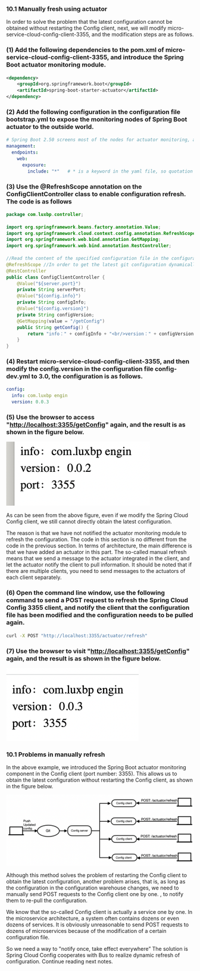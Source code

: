 ### 10.1 Manually fresh using actuator

In order to solve the problem that the latest configuration cannot be obtained without restarting the Config client, next, we will modify micro-service-cloud-config-client-3355, and the modification steps are as follows.

### (1) Add the following dependencies to the pom.xml of micro-service-cloud-config-client-3355, and introduce the Spring Boot actuator monitoring module.

```xml
<dependency>
    <groupId>org.springframework.boot</groupId>
    <artifactId>spring-boot-starter-actuator</artifactId>
</dependency>
```

### (2) Add the following configuration in the configuration file bootstrap.yml to expose the monitoring nodes of Spring Boot actuator to the outside world.

```yaml
# Spring Boot 2.50 screens most of the nodes for actuator monitoring, and only exposes the health node. The configuration (*) in this section is to enable all nodes
management:
  endpoints:
    web:
      exposure:
        include: "*"   # * is a keyword in the yaml file, so quotation marks are required
```

### (3) Use the @RefreshScope annotation on the ConfigClientController class to enable configuration refresh. The code is as follows

```java
package com.luxbp.controller;

import org.springframework.beans.factory.annotation.Value;
import org.springframework.cloud.context.config.annotation.RefreshScope;
import org.springframework.web.bind.annotation.GetMapping;
import org.springframework.web.bind.annotation.RestController;

//Read the content of the specified configuration file in the configuration center and display it on the page
@RefreshScope //In order to get the latest git configuration dynamically (manually), add the actuator to monitor and load RefreshScope,
@RestController
public class ConfigClientController {
    @Value("${server.port}")
    private String serverPort;
    @Value("${config.info}")
    private String configInfo;
    @Value("${config.version}")
    private String configVersion;
    @GetMapping(value = "/getConfig")
    public String getConfig() {
        return "info：" + configInfo + "<br/>version：" + configVersion + "<br/>port：" + serverPort;
    }
}
```

### (4) Restart micro-service-cloud-config-client-3355, and then modify the config.version in the configuration file config-dev.yml to 3.0, the configuration is as follows.

```yaml
config:
  info: com.luxbp engin
  version: 0.0.3
```

### (5) Use the browser to access "<http://localhost:3355/getConfig>" again, and the result is as shown in the figure below.

![Screen Shot 2023-02-27 at 9.43.57 AM.png](resources/D83B6C321C27BE1C58920306639D7350.png)

As can be seen from the above figure, even if we modify the Spring Cloud Config client, we still cannot directly obtain the latest configuration.

The reason is that we have not notified the actuator monitoring module to refresh the configuration. The code in this section is no different from the code in the previous section. In terms of architecture, the main difference is that we have added an actuator in this part. The so-called manual refresh means that we send a message to the actuator integrated in the client, and let the actuator notify the client to pull information. It should be noted that if there are multiple clients, you need to send messages to the actuators of each client separately.

### (6) Open the command line window, use the following command to send a POST request to refresh the Spring Cloud Config 3355 client, and notify the client that the configuration file has been modified and the configuration needs to be pulled again.

```sh
curl -X POST "http://localhost:3355/actuator/refresh"
```

### (7) Use the browser to visit "<http://localhost:3355/getConfig>" again, and the result is as shown in the figure below.

![Screen Shot 2023-03-02 at 9.57.06 AM.png](resources/17999910B2AB94F339FF284F4C5FF15D.png)

### 10.1 Problems in manually refresh

In the above example, we introduced the Spring Boot actuator monitoring component in the Config client (port number: 3355). This allows us to obtain the latest configuration without restarting the Config client, as shown in the figure below.

![Screen Shot 2023-03-29 at 11.14.55 AM.png](resources/CF8A0F577FD1A0B8954D6E251E315375.png)

Although this method solves the problem of restarting the Config client to obtain the latest configuration, another problem arises, that is, as long as the configuration in the configuration warehouse changes, we need to manually send POST requests to the Config client one by one. , to notify them to re-pull the configuration.

We know that the so-called Config client is actually a service one by one. In the microservice architecture, a system often contains dozens or even dozens of services. It is obviously unreasonable to send POST requests to dozens of microservices because of the modification of a certain configuration file.

So we need a way to "notify once, take effect everywhere” The solution is Spring Cloud Config cooperates with Bus to realize dynamic refresh of configuration. Continue reading next notes.